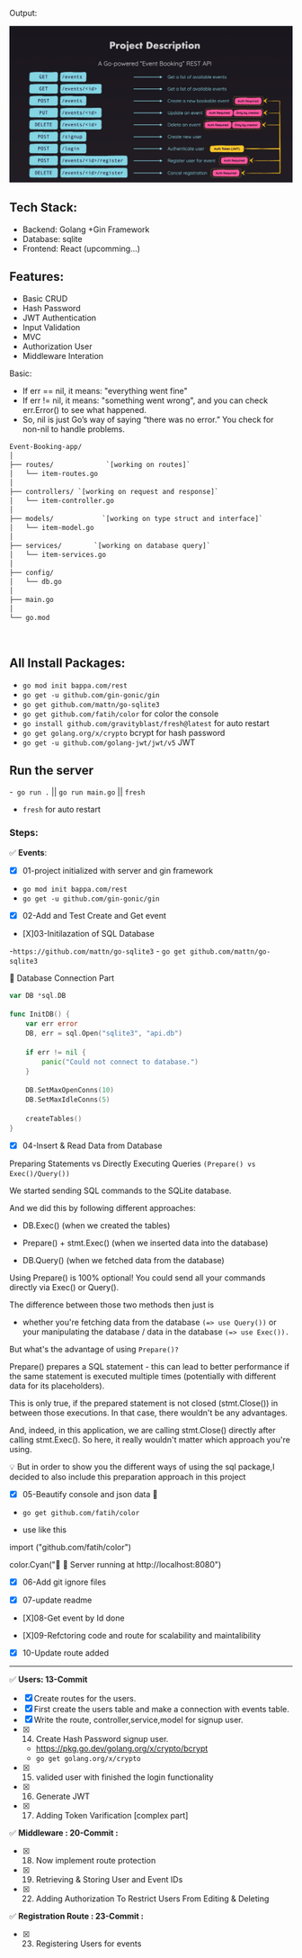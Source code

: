 Output:

![Event-Api](BookingApi.jpeg)


## Tech Stack:
- Backend: Golang +Gin Framework
- Database: sqlite
- Frontend: React (upcomming...)

## Features: 
- Basic CRUD
- Hash Password
- JWT Authentication
- Input Validation
- MVC 
- Authorization User
- Middleware Interation

Basic: 

- If err == nil, it means: "everything went fine"
- If err != nil, it means: "something went wrong", and you can check err.Error() to see what happened.
- So, nil is just Go’s way of saying “there was no error.” You check for non-nil to handle problems.


```shell
Event-Booking-app/
│
├── routes/             `[working on routes]`
│   └── item-routes.go
│
├── controllers/ `[working on request and response]`
│   └── item-controller.go 
│
├── models/            `[working on type struct and interface]`
│   └── item-model.go
│
├── services/        `[working on database query]`
│   └── item-services.go
│
├── config/
│   └── db.go
│
├── main.go
│
└── go.mod



```



## All Install Packages:

-  `go mod init bappa.com/rest`
-  `go get -u github.com/gin-gonic/gin`
-  `go get github.com/mattn/go-sqlite3`
- `go get github.com/fatih/color`  for color the console
- `go install github.com/gravityblast/fresh@latest` for auto restart
- `go get golang.org/x/crypto` bcrypt for hash password
- `go get -u github.com/golang-jwt/jwt/v5` JWT


## Run the server

-` go run .` ||  `go run main.go` || `fresh`
- `fresh` for auto restart 


### Steps:

✅  **Events**:

- [X] 01-project initialized with server and gin framework 

-  `go mod init bappa.com/rest`
-  `go get -u github.com/gin-gonic/gin`

- [X] 02-Add and Test Create and Get event 


- [X]03-Initilazation of SQL Database 

 -`https://github.com/mattn/go-sqlite3`
    - `go get github.com/mattn/go-sqlite3`


🔋 Database Connection Part

```go
var DB *sql.DB
 
func InitDB() {
    var err error
    DB, err = sql.Open("sqlite3", "api.db")
 
    if err != nil {
        panic("Could not connect to database.")
    }
 
    DB.SetMaxOpenConns(10)
    DB.SetMaxIdleConns(5)
 
    createTables()
}
```
- [X] 04-Insert & Read Data from Database

Preparing Statements vs Directly Executing Queries `(Prepare() vs Exec()/Query())`

We started sending SQL commands to the SQLite database.

And we did this by following different approaches:

- DB.Exec() (when we created the tables)

- Prepare() + stmt.Exec() (when we inserted data into the database)

- DB.Query() (when we fetched data from the database)

Using Prepare() is 100% optional! You could send all your commands directly via Exec() or Query().

The difference between those two methods then just is 

- whether you're fetching data from the database `(=> use Query())` or your manipulating the database / data in the database `(=> use Exec()).`

But what's the advantage of using `Prepare()?`

Prepare() prepares a SQL statement - this can lead to better performance if the same statement is executed multiple times (potentially with different data for its placeholders).

This is only true, if the prepared statement is not closed (stmt.Close()) in between those executions. In that case, there wouldn't be any advantages.

And, indeed, in this application, we are calling stmt.Close() directly after calling stmt.Exec(). So here, it really wouldn't matter which approach you're using.

💡 But in order to show you the different ways of using the sql package,I decided to also include this preparation approach in this project 


- [X]  05-Beautify console and json data 🔆

- `go get github.com/fatih/color`

- use like this

import ("github.com/fatih/color")

color.Cyan("🔋 🚀 Server running at http://localhost:8080")

- [X] 06-Add git ignore files

- [X] 07-update readme

- [X]08-Get event by Id done

- [X]09-Refctoring code and route for scalability and maintalibility

- [X] 10-Update route added

--- 

✅  **Users: 13-Commit**

- [X] Create routes for the users.
- [X] First create the users table and make a connection with events table.
- [X] Write the route, controller,service,model for signup user.
- [X] 14. Create Hash Password signup user.
    - https://pkg.go.dev/golang.org/x/crypto/bcrypt
    - `go get golang.org/x/crypto`
- [X] 15. valided user with finished the login functionality
- [X] 16. Generate JWT
- [X] 17. Adding Token Varification [complex part]



✅ **Middleware : 20-Commit :**

- [X] 18. Now implement route protection
- [X] 19. Retrieving & Storing User and Event IDs
- [X] 22. Adding Authorization To Restrict Users From Editing & Deleting


✅ **Registration Route : 23-Commit :**

- [X] 23. Registering Users for events